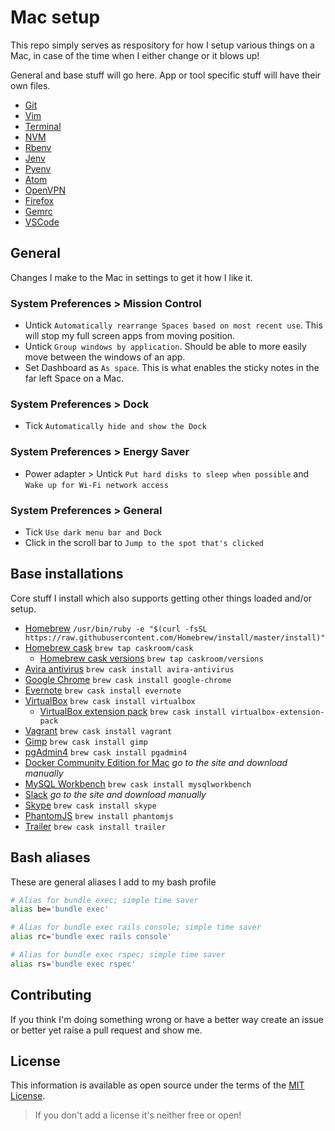 # Mac setup

This repo simply serves as respository for how I setup various things on a Mac, in case of the time when I either change or it blows up!

General and base stuff will go here. App or tool specific stuff will have their own files.

- [Git](git.md)
- [Vim](vim.md)
- [Terminal](terminal.md)
- [NVM](nvm.md)
- [Rbenv](rbenv.md)
- [Jenv](jenv.md)
- [Pyenv](pyenv.md)
- [Atom](atom.md)
- [OpenVPN](openvpn.md)
- [Firefox](firefox.md)
- [Gemrc](gemrc.md)
- [VSCode](vscode.md)

## General

Changes I make to the Mac in settings to get it how I like it.

### System Preferences > Mission Control

- Untick `Automatically rearrange Spaces based on most recent use`. This will stop my full screen apps from moving position.
- Untick `Group windows by application`. Should be able to more easily move between the windows of an app.
- Set Dashboard as `As space`. This is what enables the sticky notes in the far left Space on a Mac.

### System Preferences > Dock

- Tick `Automatically hide and show the Dock`

### System Preferences > Energy Saver

- Power adapter > Untick `Put hard disks to sleep when possible` and `Wake up for Wi-Fi network access`

### System Preferences > General

- Tick `Use dark menu bar and Dock`
- Click in the scroll bar to `Jump to the spot that's clicked`

## Base installations

Core stuff I install which also supports getting other things loaded and/or setup.

- [Homebrew](https://brew.sh/) `/usr/bin/ruby -e "$(curl -fsSL https://raw.githubusercontent.com/Homebrew/install/master/install)"`
- [Homebrew cask](https://caskroom.github.io/) `brew tap caskroom/cask`
  - [Homebrew cask versions](https://github.com/caskroom/homebrew-versions) `brew tap caskroom/versions`
- [Avira antivirus](https://www.avira.com/) `brew cask install avira-antivirus`
- [Google Chrome](https://www.google.com/chrome/index.html) `brew cask install google-chrome`
- [Evernote](https://evernote.com/) `brew cask install evernote`
- [VirtualBox](https://www.virtualbox.org/) `brew cask install virtualbox`
  - [VirtualBox extension pack](https://www.virtualbox.org/wiki/Downloads) `brew cask install virtualbox-extension-pack`
- [Vagrant](https://www.vagrantup.com/) `brew cask install vagrant`
- [Gimp](https://www.gimp.org/) `brew cask install gimp`
- [pgAdmin4](https://www.pgadmin.org/) `brew cask install pgadmin4`
- [Docker Community Edition for Mac](https://store.docker.com/editions/community/docker-ce-desktop-mac) *go to the site and download manually*
- [MySQL Workbench](https://www.mysql.com/products/workbench/) `brew cask install mysqlworkbench`
- [Slack](https://slack.com/downloads/osx) *go to the site and download manually*
- [Skype](https://www.skype.com/en/) `brew cask install skype`
- [PhantomJS](http://phantomjs.org/) `brew install phantomjs`
- [Trailer](https://github.com/ptsochantaris/trailer) `brew cask install trailer`

## Bash aliases

These are general aliases I add to my bash profile

```bash
# Alias for bundle exec; simple time saver
alias be='bundle exec'

# Alias for bundle exec rails console; simple time saver
alias rc='bundle exec rails console'

# Alias for bundle exec rspec; simple time saver
alias rs='bundle exec rspec'
```

## Contributing

If you think I'm doing something wrong or have a better way create an issue or better yet raise a pull request and show me.

## License

This information is available as open source under the terms of the [MIT License](http://opensource.org/licenses/MIT).

> If you don't add a license it's neither free or open!
